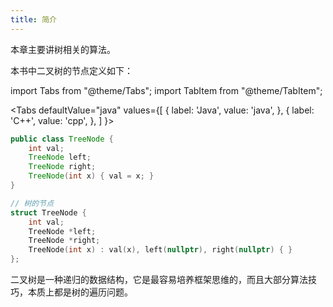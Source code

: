 ```yaml
---
title: 简介
---
```


本章主要讲树相关的算法。

本书中二叉树的节点定义如下：

import Tabs from "@theme/Tabs";
import TabItem from "@theme/TabItem";

<Tabs
defaultValue="java"
values={[
{ label: 'Java', value: 'java', },
{ label: 'C++', value: 'cpp', },
]
}>
<TabItem value="java">

```java
public class TreeNode {
    int val;
    TreeNode left;
    TreeNode right;
    TreeNode(int x) { val = x; }
}
```

</TabItem>
<TabItem value="cpp">

```cpp
// 树的节点
struct TreeNode {
    int val;
    TreeNode *left;
    TreeNode *right;
    TreeNode(int x) : val(x), left(nullptr), right(nullptr) { }
};
```

</TabItem>
</Tabs>

二叉树是一种递归的数据结构，它是最容易培养框架思维的，而且大部分算法技巧，本质上都是树的遍历问题。
